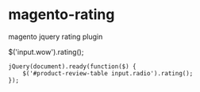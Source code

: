 magento-rating
==============

magento jquery rating plugin

$('input.wow').rating();


	jQuery(document).ready(function($) {
		$('#product-review-table input.radio').rating();
	});

